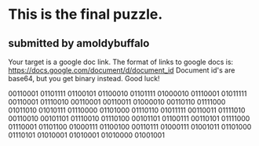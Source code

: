 # This is the final puzzle. 

## submitted by amoldybuffalo

Your target is a google doc link. 
The format of links to google docs is:
https://docs.google.com/document/d/document_id
Document id's are base64, but you get binary instead. Good luck!

00110001 01101111 01100101 01100010 01101111 01000010 01110001 01011111 00110001 01110010 00110001 00110011 01000010 00110110 01111000 01011010 01010111 01110000 01101000 01110110 01011111 00110011 01111010 00110010 00101101 01110010 01110100 00101101 01100111 00110101 01111000 01110001 01101100 01000111 01100100 00110111 01000111 01001011 01101000 01110101 01010001 01010001 01010000 01001001
